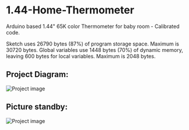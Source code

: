 # 1.44-Home-Thermometer
Arduino based 1.44" 65K color Thermometer for baby room - Calibrated code.


Sketch uses 26790 bytes (87%) of program storage space. Maximum is 30720 bytes.
Global variables use 1448 bytes (70%) of dynamic memory, leaving 600 bytes for local variables. Maximum is 2048 bytes.


<h2>Project Diagram: </h2>

![Project image](https://github.com/stlevkov/1.44-Home-Thermometer/blob/master/Resources/fritzing_katrin_therm.png)


<h2>Picture standby:</h2>

![Project image](https://i.imgur.com/T4G7s4b.jpg)

